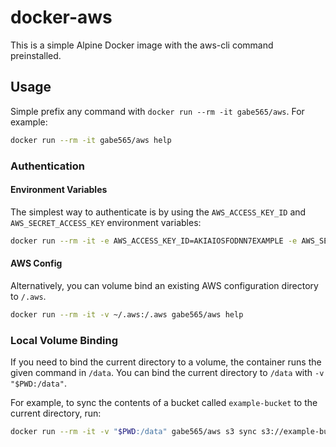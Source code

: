 # docker-aws

This is a simple Alpine Docker image with the aws-cli command preinstalled.

## Usage

Simple prefix any command with `docker run --rm -it gabe565/aws`. For example:

```sh
docker run --rm -it gabe565/aws help
```

### Authentication

#### Environment Variables

The simplest way to authenticate is by using the `AWS_ACCESS_KEY_ID` and `AWS_SECRET_ACCESS_KEY` environment variables:

```sh
docker run --rm -it -e AWS_ACCESS_KEY_ID=AKIAIOSFODNN7EXAMPLE -e AWS_SECRET_ACCESS_KEY=wJalrXUtnFEMI/K7MDENG/bPxRfiCYEXAMPLEKEY gabe565/aws help
```

#### AWS Config

Alternatively, you can volume bind an existing AWS configuration directory to `/.aws`.

```sh
docker run --rm -it -v ~/.aws:/.aws gabe565/aws help
```

### Local Volume Binding

If you need to bind the current directory to a volume, the container runs the given command in `/data`. You can bind the current directory to `/data` with `-v "$PWD:/data"`.

For example, to sync the contents of a bucket called `example-bucket` to the current directory, run:

```sh
docker run --rm -it -v "$PWD:/data" gabe565/aws s3 sync s3://example-bucket .
```
